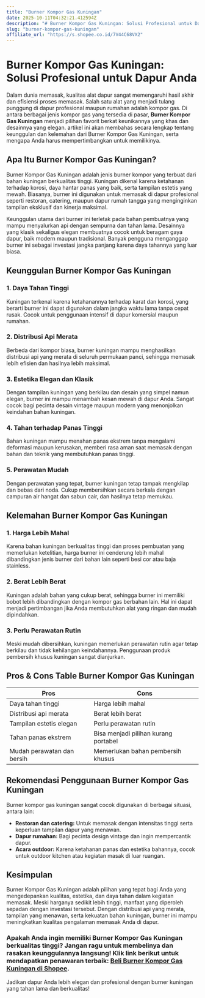 ```yaml
---
title: "Burner Kompor Gas Kuningan"
date: 2025-10-11T04:32:21.412594Z
description: "# Burner Kompor Gas Kuningan: Solusi Profesional untuk Dapur Anda..."
slug: "burner-kompor-gas-kuningan"
affiliate_url: "https://s.shopee.co.id/7V44C68VX2"
---
```

# Burner Kompor Gas Kuningan: Solusi Profesional untuk Dapur Anda

Dalam dunia memasak, kualitas alat dapur sangat memengaruhi hasil akhir dan efisiensi proses memasak. Salah satu alat yang menjadi tulang punggung di dapur profesional maupun rumahan adalah kompor gas. Di antara berbagai jenis kompor gas yang tersedia di pasar, **Burner Kompor Gas Kuningan** menjadi pilihan favorit berkat keunikannya yang khas dan desainnya yang elegan. artikel ini akan membahas secara lengkap tentang keunggulan dan kelemahan dari Burner Kompor Gas Kuningan, serta mengapa Anda harus mempertimbangkan untuk memilikinya.

## Apa Itu Burner Kompor Gas Kuningan?

Burner Kompor Gas Kuningan adalah jenis burner kompor yang terbuat dari bahan kuningan berkualitas tinggi. Kuningan dikenal karena ketahanan terhadap korosi, daya hantar panas yang baik, serta tampilan estetis yang mewah. Biasanya, burner ini digunakan untuk memasak di dapur profesional seperti restoran, catering, maupun dapur rumah tangga yang menginginkan tampilan eksklusif dan kinerja maksimal.

Keunggulan utama dari burner ini terletak pada bahan pembuatnya yang mampu menyalurkan api dengan sempurna dan tahan lama. Desainnya yang klasik sekaligus elegan membuatnya cocok untuk beragam gaya dapur, baik modern maupun tradisional. Banyak pengguna menganggap burner ini sebagai investasi jangka panjang karena daya tahannya yang luar biasa.

## Keunggulan Burner Kompor Gas Kuningan

### 1. **Daya Tahan Tinggi**
Kuningan terkenal karena ketahanannya terhadap karat dan korosi, yang berarti burner ini dapat digunakan dalam jangka waktu lama tanpa cepat rusak. Cocok untuk penggunaan intensif di dapur komersial maupun rumahan.

### 2. **Distribusi Api Merata**
Berbeda dari kompor biasa, burner kuningan mampu menghasilkan distribusi api yang merata di seluruh permukaan panci, sehingga memasak lebih efisien dan hasilnya lebih maksimal.

### 3. **Estetika Elegan dan Klasik**
Dengan tampilan kuningan yang berkilau dan desain yang simpel namun elegan, burner ini mampu menambah kesan mewah di dapur Anda. Sangat cocok bagi pecinta desain vintage maupun modern yang menonjolkan keindahan bahan kuningan.

### 4. **Tahan terhadap Panas Tinggi**
Bahan kuningan mampu menahan panas ekstrem tanpa mengalami deformasi maupun kerusakan, memberi rasa aman saat memasak dengan bahan dan teknik yang membutuhkan panas tinggi.

### 5. **Perawatan Mudah**
Dengan perawatan yang tepat, burner kuningan tetap tampak mengkilap dan bebas dari noda. Cukup membersihkan secara berkala dengan campuran air hangat dan sabun cair, dan hasilnya tetap memukau.

## Kelemahan Burner Kompor Gas Kuningan

### 1. **Harga Lebih Mahal**
Karena bahan kuningan berkualitas tinggi dan proses pembuatan yang memerlukan ketelitian, harga burner ini cenderung lebih mahal dibandingkan jenis burner dari bahan lain seperti besi cor atau baja stainless.

### 2. **Berat Lebih Berat**
Kuningan adalah bahan yang cukup berat, sehingga burner ini memiliki bobot lebih dibandingkan dengan kompor gas berbahan lain. Hal ini dapat menjadi pertimbangan jika Anda membutuhkan alat yang ringan dan mudah dipindahkan.

### 3. **Perlu Perawatan Rutin**
Meski mudah dibersihkan, kuningan memerlukan perawatan rutin agar tetap berkilau dan tidak kehilangan keindahannya. Penggunaan produk pembersih khusus kuningan sangat dianjurkan.

## Pros & Cons Table Burner Kompor Gas Kuningan

| **Pros**                               | **Cons**                               |
|----------------------------------------|---------------------------------------|
| Daya tahan tinggi                     | Harga lebih mahal                    |
| Distribusi api merata                 | Berat lebih berat                    |
| Tampilan estetis elegan               | Perlu perawatan rutin               |
| Tahan panas ekstrem                   | Bisa menjadi pilihan kurang portabel |
| Mudah perawatan dan bersih           | Memerlukan bahan pembersih khusus   |

## Rekomendasi Penggunaan Burner Kompor Gas Kuningan

Burner kompor gas kuningan sangat cocok digunakan di berbagai situasi, antara lain:

- **Restoran dan catering:** Untuk memasak dengan intensitas tinggi serta keperluan tampilan dapur yang menawan.
- **Dapur rumahan:** Bagi pecinta design vintage dan ingin mempercantik dapur.
- **Acara outdoor:** Karena ketahanan panas dan estetika bahannya, cocok untuk outdoor kitchen atau kegiatan masak di luar ruangan.

## Kesimpulan

Burner Kompor Gas Kuningan adalah pilihan yang tepat bagi Anda yang mengedepankan kualitas, estetika, dan daya tahan dalam kegiatan memasak. Meski harganya sedikit lebih tinggi, manfaat yang diperoleh sepadan dengan investasi tersebut. Dengan distribusi api yang merata, tampilan yang menawan, serta kekuatan bahan kuningan, burner ini mampu meningkatkan kualitas pengalaman memasak Anda di dapur.

### Apakah Anda ingin memiliki Burner Kompor Gas Kuningan berkualitas tinggi? Jangan ragu untuk membelinya dan rasakan keunggulannya langsung! Klik link berikut untuk mendapatkan penawaran terbaik: [Beli Burner Kompor Gas Kuningan di Shopee](https://s.shopee.co.id/7V44C68VX2). 

Jadikan dapur Anda lebih elegan dan profesional dengan burner kuningan yang tahan lama dan berkualitas!